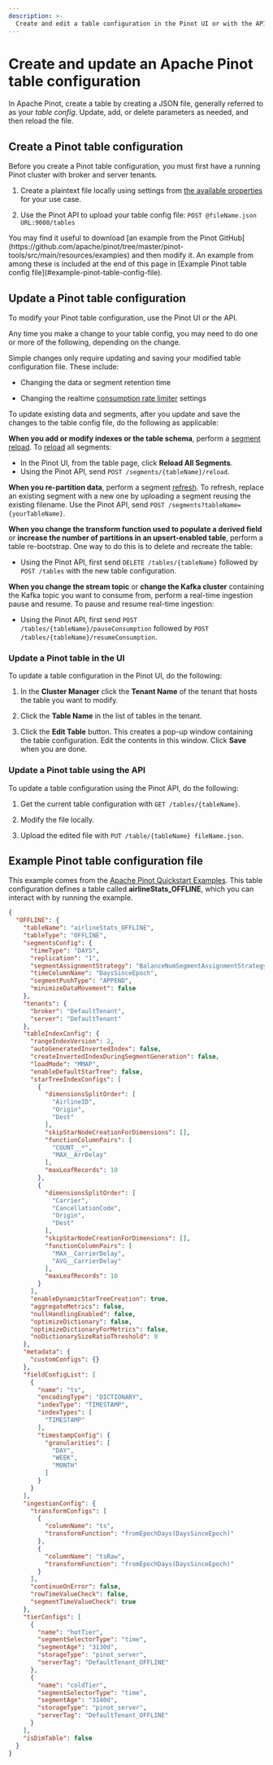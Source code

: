 ```yaml
---
description: >-
  Create and edit a table configuration in the Pinot UI or with the API.
---
```


# Create and update an Apache Pinot table configuration

In Apache Pinot, create a table by creating a JSON file, generally referred to as your _table config_. Update, add, or delete parameters as needed, and then reload the file.

## Create a Pinot table configuration

Before you create a Pinot table configuration, you must first have a running Pinot cluster with broker and server tenants. 

1. Create a plaintext file locally using settings from [the available properties](https://docs.pinot.apache.org/configuration-reference/table) for your use case.

1. Use the Pinot API to upload your table config file:
  `POST @fileName.json URL:9000/tables`


<Callout>
    You may find it useful to download [an example from the Pinot GitHub](https://github.com/apache/pinot/tree/master/pinot-tools/src/main/resources/examples) and then modify it. An example from among these is included at the end of this page in [Example Pinot table config file](#example-pinot-table-config-file).
</Callout>

## Update a Pinot table configuration

To modify your Pinot table configuration, use the Pinot UI or the API.

<Callout type="tip">
    Any time you make a change to your table config, you may need to do one or more of the following, depending on the change.
</Callout>

Simple changes only require updating and saving your modified table configuration file. These include:

* Changing the data or segment retention time

* Changing the realtime [consumption rate limiter](https://docs.pinot.apache.org/basics/data-import/pinot-stream-ingestion#throttle-stream-consumption) settings

To update existing data and segments, after you update and save the changes to the table config file, do the following as applicable:

**When you add or modify indexes or the table schema**, perform a [segment reload](https://docs.pinot.apache.org/basics/data-import/segment-reload). To [reload](https://docs.pinot.apache.org/basics/getting-started/frequent-questions/operations-faq#whats-the-difference-between-reset-refresh-and-reload) all segments:
* In the Pinot UI, from the table page, click **Reload All Segments**.
* Using the Pinot API, send `POST /segments/{tableName}/reload`.

**When you re-partition data**, perform a segment [refresh](https://docs.pinot.apache.org/basics/getting-started/frequent-questions/operations-faq#whats-the-difference-between-reset-refresh-and-reload). To refresh, replace an existing segment with a new one by uploading a segment reusing the existing filename. Use the Pinot API, send `POST /segments?tableName={yourTableName}`.

**When you change the transform function used to populate a derived field** or **increase the number of partitions in an upsert-enabled table**, perform a table re-bootstrap. One way to do this is to delete and recreate the table:
* Using the Pinot API, first send `DELETE /tables/{tableName}` followed by `POST /tables` with the new table configuration.

**When you change the stream topic** or **change the Kafka cluster** containing the Kafka topic you want to consume from, perform a real-time ingestion pause and resume. To pause and resume real-time ingestion:
* Using the Pinot API, first send `POST /tables/{tableName}/pauseConsumption` followed by `POST /tables/{tableName}/resumeConsumption`.

### Update a Pinot table in the UI

To update a table configuration in the Pinot UI, do the following:

1. In the **Cluster Manager** click the **Tenant Name** of the tenant that hosts the table you want to modify.

1. Click the **Table Name** in the list of tables in the tenant.

1. Click the **Edit Table** button. This creates a pop-up window containing the table configuration. Edit the contents in this window. Click **Save** when you are done.


### Update a Pinot table using the API

To update a table configuration using the Pinot API, do the following:

1. Get the current table configuration with `GET /tables/{tableName}`.

1. Modify the file locally.

1. Upload the edited file with `PUT /table/{tableName} fileName.json`.


## Example Pinot table configuration file

This example comes from the [Apache Pinot Quickstart Examples](https://docs.pinot.apache.org/basics/getting-started/quick-start). This table configuration defines a table called **airlineStats_OFFLINE**, which you can interact with by running the example.

```json
{
  "OFFLINE": {
    "tableName": "airlineStats_OFFLINE",
    "tableType": "OFFLINE",
    "segmentsConfig": {
      "timeType": "DAYS",
      "replication": "1",
      "segmentAssignmentStrategy": "BalanceNumSegmentAssignmentStrategy",
      "timeColumnName": "DaysSinceEpoch",
      "segmentPushType": "APPEND",
      "minimizeDataMovement": false
    },
    "tenants": {
      "broker": "DefaultTenant",
      "server": "DefaultTenant"
    },
    "tableIndexConfig": {
      "rangeIndexVersion": 2,
      "autoGeneratedInvertedIndex": false,
      "createInvertedIndexDuringSegmentGeneration": false,
      "loadMode": "MMAP",
      "enableDefaultStarTree": false,
      "starTreeIndexConfigs": [
        {
          "dimensionsSplitOrder": [
            "AirlineID",
            "Origin",
            "Dest"
          ],
          "skipStarNodeCreationForDimensions": [],
          "functionColumnPairs": [
            "COUNT__*",
            "MAX__ArrDelay"
          ],
          "maxLeafRecords": 10
        },
        {
          "dimensionsSplitOrder": [
            "Carrier",
            "CancellationCode",
            "Origin",
            "Dest"
          ],
          "skipStarNodeCreationForDimensions": [],
          "functionColumnPairs": [
            "MAX__CarrierDelay",
            "AVG__CarrierDelay"
          ],
          "maxLeafRecords": 10
        }
      ],
      "enableDynamicStarTreeCreation": true,
      "aggregateMetrics": false,
      "nullHandlingEnabled": false,
      "optimizeDictionary": false,
      "optimizeDictionaryForMetrics": false,
      "noDictionarySizeRatioThreshold": 0
    },
    "metadata": {
      "customConfigs": {}
    },
    "fieldConfigList": [
      {
        "name": "ts",
        "encodingType": "DICTIONARY",
        "indexType": "TIMESTAMP",
        "indexTypes": [
          "TIMESTAMP"
        ],
        "timestampConfig": {
          "granularities": [
            "DAY",
            "WEEK",
            "MONTH"
          ]
        }
      }
    ],
    "ingestionConfig": {
      "transformConfigs": [
        {
          "columnName": "ts",
          "transformFunction": "fromEpochDays(DaysSinceEpoch)"
        },
        {
          "columnName": "tsRaw",
          "transformFunction": "fromEpochDays(DaysSinceEpoch)"
        }
      ],
      "continueOnError": false,
      "rowTimeValueCheck": false,
      "segmentTimeValueCheck": true
    },
    "tierConfigs": [
      {
        "name": "hotTier",
        "segmentSelectorType": "time",
        "segmentAge": "3130d",
        "storageType": "pinot_server",
        "serverTag": "DefaultTenant_OFFLINE"
      },
      {
        "name": "coldTier",
        "segmentSelectorType": "time",
        "segmentAge": "3140d",
        "storageType": "pinot_server",
        "serverTag": "DefaultTenant_OFFLINE"
      }
    ],
    "isDimTable": false
  }
}
```